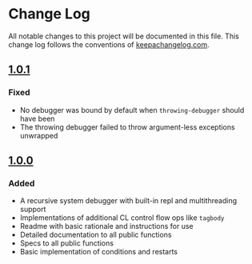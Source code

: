 # Change Log
All notable changes to this project will be documented in this file. This change log follows the conventions of [keepachangelog.com](http://keepachangelog.com/).

## [1.0.1]
### Fixed
- No debugger was bound by default when `throwing-debugger` should have been
- The throwing debugger failed to throw argument-less exceptions unwrapped

## [1.0.0]
### Added
- A recursive system debugger with built-in repl and multithreading support
- Implementations of additional CL control flow ops like `tagbody`
- Readme with basic rationale and instructions for use
- Detailed documentation to all public functions
- Specs to all public functions
- Basic implementation of conditions and restarts

[1.0.1]: https://github.com/IGJoshua/farolero/compare/v1.0.0...v1.0.1
[1.0.0]: https://github.com/IGJoshua/farolero/compare/e2f23793cbf91f7c6dc35e61028bd99c4578bb4a...v1.0.0
